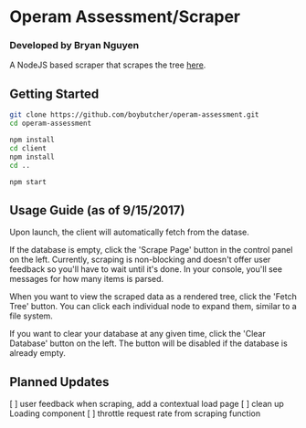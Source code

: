 # Operam Assessment/Scraper
### Developed by Bryan Nguyen

A NodeJS based scraper that scrapes the tree [here](http://imagenet.stanford.edu/synset?wnid=n02486410). 

## Getting Started

```sh
git clone https://github.com/boybutcher/operam-assessment.git
cd operam-assessment

npm install
cd client
npm install
cd ..

npm start
```

## Usage Guide (as of 9/15/2017)

Upon launch, the client will automatically fetch from the datase.

If the database is empty, click the 'Scrape Page' button in the control panel on the left.
Currently, scraping is non-blocking and doesn't offer user feedback so you'll have to wait until it's done. In your console, you'll see messages for how many items is parsed.

When you want to view the scraped data as a rendered tree, click the 'Fetch Tree' button.
You can click each individual node to expand them, similar to a file system.

If you want to clear your database at any given time, click the 'Clear Database' button on the left. The button will be disabled if the database is already empty.

## Planned Updates

[ ] user feedback when scraping, add a contextual load page
[ ] clean up Loading component
[ ] throttle request rate from scraping function
